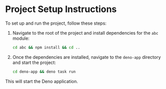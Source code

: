 # Project Setup Instructions

To set up and run the project, follow these steps:

1. Navigate to the root of the project and install dependencies for the `abc`
   module:

   ```bash
   cd abc && npm install && cd ..
   ```

2. Once the dependencies are installed, navigate to the `deno-app` directory and
   start the project:

   ```bash
   cd deno-app && deno task run
   ```

This will start the Deno application.

